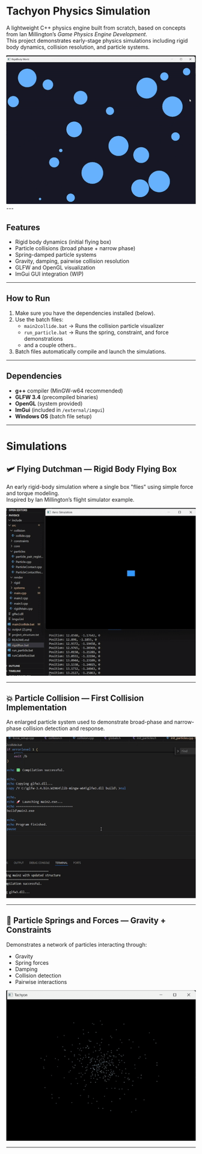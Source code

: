 # Tachyon Physics Simulation

A lightweight C++ physics engine built from scratch, based on concepts from Ian Millington’s *Game Physics Engine Development*.  
This project demonstrates early-stage physics simulations including rigid body dynamics, collision resolution, and particle systems.
<div align="center">
  <img src="gif/Collision.gif" width="600"/>
</div>
---

##  Features

- Rigid body dynamics (initial flying box)
- Particle collisions (broad phase + narrow phase)
- Spring-damped particle systems
- Gravity, damping, pairwise collision resolution
- GLFW and OpenGL visualization
- ImGui GUI integration (WIP)

---

##  How to Run

1. Make sure you have the dependencies installed (below).
2. Use the batch files:
   - `main2collide.bat` → Runs the collision particle visualizer
   - `run_particle.bat` → Runs the spring, constraint, and force demonstrations
   - and a couple others..
3. Batch files automatically compile and launch the simulations.

---

##  Dependencies

- **g++** compiler (MinGW-w64 recommended)
- **GLFW 3.4** (precompiled binaries)
- **OpenGL** (system provided)
- **ImGui** (included in `/external/imgui`)
- **Windows OS** (batch file setup)

---

#  Simulations

## 🛩️ Flying Dutchman — Rigid Body Flying Box

An early rigid-body simulation where a single box "flies" using simple force and torque modeling.  
Inspired by Ian Millington’s flight simulator example.

<div align="center">
  <img src="gif/Flyingdutchman.gif" width="600"/>
</div>

---

## 💥 Particle Collision — First Collision Implementation

An enlarged particle system used to demonstrate broad-phase and narrow-phase collision detection and response.

<div align="center">
  <img src="gif/GifCollide.gif" width="600"/>
</div>

---

## 🌌 Particle Springs and Forces — Gravity + Constraints

Demonstrates a network of particles interacting through:
- Gravity
- Spring forces
- Damping
- Collision detection
- Pairwise interactions

<div align="center">
  <img src="gif/TacGif.gif" width="600"/>
</div>

---
